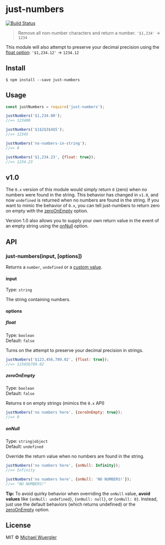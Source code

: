 # just-numbers 

[![Build Status](https://travis-ci.org/radiovisual/just-numbers.svg?branch=master)](https://travis-ci.org/radiovisual/just-numbers)

> Remove all non-number characters and return a number. `'$1,234'` → `1234`

This module will also attempt to preserve your decimal precision using the [float option](https://github.com/radiovisual/just-numbers#float): `'$1,234.12'` → `1234.12`

## Install

```
$ npm install --save just-numbers
```


## Usage

```js
const justNumbers = require('just-numbers');

justNumbers('$1,234.00');
//=> 123400

justNumbers('$1$2$3$4$5');
//=> 12345

justNumbers('no-numbers-in-string');
//=> 0

justNumbers('$1,234.23', {float: true});
//=> 1234.23
```

## v1.0

The `0.x` version of this module would simply return `0` (zero) when no numbers were found in the string.
 This behavior has changed in `v1.0`, and now `undefined` is returned when no numbers are found in the string.
 If you want to mimic the behavior of `0.x`, you can tell just-numbers to return zero on empty with the [zeroOnEmpty](https://github.com/radiovisual/just-numbers#zeroonempty) option.

Version 1.0 also allows you to supply your own return value in the event of an empty string using the [onNull](https://github.com/radiovisual/just-numbers#onnull) option.

## API

### just-numbers(input, [options])

Returns a `number`, `undefined` or a [custom value](https://github.com/radiovisual/just-numbers#onnull).

#### input

Type: `string`

The string containing numbers.

#### options

##### float

Type: `boolean`    
Default: `false`

Turns on the attempt to preserve your decimal precision in strings.

```js
justNumbers('$123,456,789.02', {float: true});
//=> 123456789.02
```

##### zeroOnEmpty

Type: `boolean`    
Default: `false`

Returns `0` on empty strings (mimics the `0.x` API)

```js
justNumbers('no numbers here', {zeroOnEmpty: true});
//=> 0
```

##### onNull

Type: `string|object`    
Default: `undefined`

Override the return value when no numbers are found in the string.

```js
justNumbers('no numbers here', {onNull: Infinity});
//=> Infinity

justNumbers('no numbers here', {onNull: 'NO NUMBERS!'});
//=> "NO NUMBERS!"
```

**Tip:** To avoid quirky behavior when overriding the `onNull` value,
**avoid values** like `{onNull: undefined}`, `{onNull: null}`, or `{onNull: 0}`. Instead, just use the default behaviors
(which returns undefined) or the [zeroOnEmpty](https://github.com/radiovisual/just-numbers#zeroonempty) option.


## License

MIT © [Michael Wuergler](http://numetriclabs.com)

